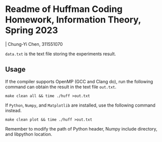 # Readme of Huffman Coding Homework, Information Theory, Spring 2023

| Chung-Yi Chen, 311551070

`data.txt` is the text file storing the experiments result.

## Usage

If the compiler supports OpenMP (GCC and Clang do), run the following command can obtain the result in the text file `out.txt`.

```
make clean all && time ./huff >out.txt
```

If `Python`, `Numpy`, and `Matplotlib` are installed, use the following command instead.

```
make clean plot && time ./huff >out.txt
```

Remember to modify the path of Python header, Numpy include directory, and libpython location.
